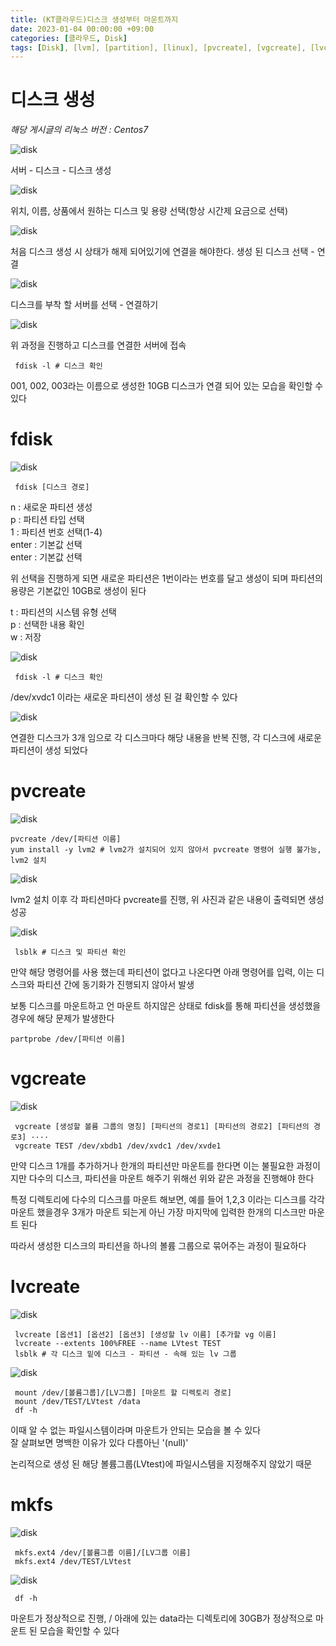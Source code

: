 ```yaml
---
title: (KT클라우드)디스크 생성부터 마운트까지
date: 2023-01-04 00:00:00 +09:00
categories: [클라우드, Disk]
tags: [Disk], [lvm], [partition], [linux], [pvcreate], [vgcreate], [lvcreate], [mkfs]			# TAG는 반드시 소문자로 이루어져야함!
---
```


# 디스크 생성

*해당 게시글의 리눅스 버전 : Centos7* 

![disk](./assets/img/KTcoud/Disk/disk01.png)

서버 - 디스크 - 디스크 생성

![disk](./assets/img/KTcoud/Disk/disk02.png)

위치, 이름, 상품에서 원하는 디스크 및 용량 선택(항상 시간제 요금으로 선택)

![disk](./assets/img/KTcoud/Disk/disk03.png)

처음 디스크 생성 시 상태가 해제 되어있기에 연결을 해야한다. 생성 된 디스크 선택 - 연결

![disk](./assets/img/KTcoud/Disk/disk04.png)

디스크를 부착 할 서버를 선택 - 연결하기

![disk](./assets/img/KTcoud/Disk/disk05.png)

위 과정을 진행하고 디스크를 연결한 서버에 접속

```
 fdisk -l # 디스크 확인
```

001, 002, 003라는 이름으로 생성한 10GB 디스크가 연결 되어 있는 모습을 확인할 수 있다



# fdisk

![disk](./assets/img/KTcoud/Disk/disk06.png)

```
 fdisk [디스크 경로]
```

n : 새로운 파티션 생성 </br>
p : 파티션 타입 선택 </br>
1 : 파티션 번호 선택(1-4) </br>
enter : 기본값 선택 </br>
enter : 기본값 선택 </br>

위 선택을 진행하게 되면 새로운 파티션은 1번이라는 번호를 달고 생성이 되며 파티션의 용량은 기본값인 10GB로 생성이 된다 </br>

t : 파티션의 시스템 유형 선택 </br>
p : 선택한 내용 확인 </br>
w : 저장 </br>

![disk](./assets/img/KTcoud/Disk/disk07.png)

```
 fdisk -l # 디스크 확인
```

/dev/xvdc1 이라는 새로운 파티션이 생성 된 걸 확인할 수 있다


![disk](./assets/img/KTcoud/Disk/disk08.png)

연결한 디스크가 3개 임으로 각 디스크마다 해당 내용을 반복 진행, 각 디스크에 새로운 파티션이 생성 되었다

# pvcreate

![disk](./assets/img/KTcoud/Disk/disk09.png)

```
pvcreate /dev/[파티션 이름]
yum install -y lvm2 # lvm2가 설치되어 있지 않아서 pvcreate 명령어 실행 불가능, lvm2 설치
```

![disk](./assets/img/KTcoud/Disk/disk10.png)

lvm2 설치 이후 각 파티션마다 pvcreate를 진행, 위 사진과 같은 내용이 출력되면 생성 성공

![disk](./assets/img/KTcoud/Disk/disk11.png)

```
 lsblk # 디스크 및 파티션 확인
```

만약 해당 명령어를 사용 했는데 파티션이 없다고 나온다면 아래 명령어를 입력, 이는 디스크와 파티션 간에 동기화가 진행되지 않아서 발생 </br>

보통 디스크를 마운트하고 언 마운트 하지않은 상태로 fdisk를 통해 파티션을 생성했을 경우에 해당 문제가 발생한다

```
partprobe /dev/[파티션 이름]
```

# vgcreate

![disk](./assets/img/KTcoud/Disk/disk12.png)

```
 vgcreate [생성할 볼륨 그룹의 명칭] [파티션의 경로1] [파티션의 경로2] [파티션의 경로3] ····
 vgcreate TEST /dev/xbdb1 /dev/xvdc1 /dev/xvde1 
```

만약 디스크 1개를 추가하거나 한개의 파티션만 마운트를 한다면 이는 불필요한 과정이지만 다수의 디스크, 파티션을 마운트 해주기 위해선 위와 같은 과정을 진행해야 한다

특정 디렉토리에 다수의 디스크를 마운트 해보면, 예를 들어 1,2,3 이라는 디스크를 각각 마운트 했을경우 3개가 마운트 되는게 아닌 가장 마지막에 입력한 한개의 디스크만 마운트 된다

따라서 생성한 디스크의 파티션을 하나의 볼륨 그룹으로 묶어주는 과정이 필요하다

# lvcreate

![disk](./assets/img/KTcoud/Disk/disk13.png)

```
 lvcreate [옵션1] [옵션2] [옵션3] [생성할 lv 이름] [추가할 vg 이름]
 lvcreate --extents 100%FREE --name LVtest TEST
 lsblk # 각 디스크 밑에 디스크 - 파티션 - 속해 있는 lv 그룹
```
![disk](./assets/img/KTcoud/Disk/disk14.png)

```
 mount /dev/[볼륨그룹]/[LV그룹] [마운트 할 디렉토리 경로]
 mount /dev/TEST/LVtest /data
 df -h
```

이때 알 수 없는 파일시스템이라며 마운트가 안되는 모습을 볼 수 있다 </br>
잘 살펴보면 명백한 이유가 있다 다름아닌 '(null)' </br>

논리적으로 생성 된 해당 볼륨그룹(LVtest)에 파일시스템을 지정해주지 않았기 때문

# mkfs

![disk](./assets/img/KTcoud/Disk/disk15.png)

```
 mkfs.ext4 /dev/[볼륨그룹 이름]/[LV그룹 이름]
 mkfs.ext4 /dev/TEST/LVtest
```

![disk](./assets/img/KTcoud/Disk/disk16.png)

```
 df -h
```

마운트가 정상적으로 진행, / 아래에 있는 data라는 디렉토리에 30GB가 정상적으로 마운트 된 모습을 확인할 수 있다